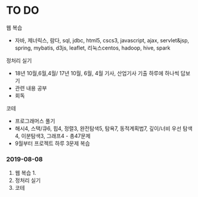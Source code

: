 # TO DO

웹 복습

- 자바, 제너릭스, 람다, sql, jdbc, html5, cscs3, javascript, ajax, servlet&jsp, spring, mybatis, d3js, leaflet, 리눅스centos, hadoop, hive, spark

정처리 실기

- 18년 10월,6월,4월/ 17년 10월, 6월, 4월 기사, 산업기사 기출 하루에 하나씩 답보기
- 관련 내용 공부
- 회독

코테

- 프로그래머스 풀기
- 해시4, 스택/큐6, 힙4, 정렬3, 완전탐색5, 탐욕7, 동적계획법7, 깊이/너비 우선 탐색4, 이분탐색3, 그래프4 - 총47문제
- 9월부터 프로젝트 하루 3문제 복습

### 2019-08-08

1. 웹 복습
   1. 
2. 정처리 실기
3. 코테